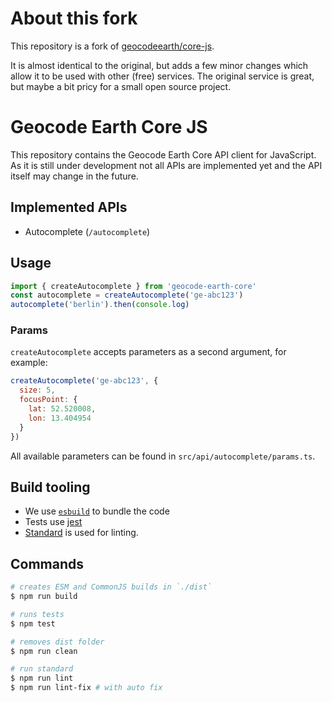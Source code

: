 # About this fork

This repository is a fork of [geocodeearth/core-js](https://github.com/geocodeearth/core-js).

It is almost identical to the original, but adds a few minor changes which allow it to be used with other (free) services. The original service is great, but maybe a bit pricy for a small open source project.

# Geocode Earth Core JS

This repository contains the Geocode Earth Core API client for JavaScript. As it is still under development not all APIs are implemented yet and the API itself may change in the future.

## Implemented APIs

- Autocomplete (`/autocomplete`)

## Usage

```js
import { createAutocomplete } from 'geocode-earth-core'
const autocomplete = createAutocomplete('ge-abc123')
autocomplete('berlin').then(console.log)
```

### Params

`createAutocomplete` accepts parameters as a second argument, for example:

```js
createAutocomplete('ge-abc123', {
  size: 5,
  focusPoint: {
    lat: 52.520008,
    lon: 13.404954
  }
})
```

All available parameters can be found in `src/api/autocomplete/params.ts`.

## Build tooling

- We use [`esbuild`](https://esbuild.github.io/) to bundle the code
- Tests use [jest](https://jestjs.io/)
- [Standard](https://standardjs.com/) is used for linting.

## Commands

```bash
# creates ESM and CommonJS builds in `./dist`
$ npm run build

# runs tests
$ npm test

# removes dist folder
$ npm run clean

# run standard
$ npm run lint
$ npm run lint-fix # with auto fix
```
